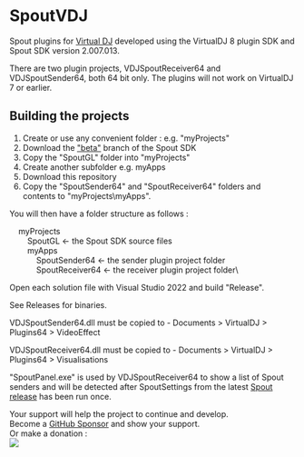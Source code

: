 # SpoutVDJ
Spout plugins for [Virtual DJ](https://www.virtualdj.com/) developed using the VirtualDJ 8 plugin SDK and Spout SDK version 2.007.013.

There are two plugin projects, VDJSpoutReceiver64 and VDJSpoutSender64, both 64 bit only. The plugins will not work on VirtualDJ 7 or earlier.

## Building the projects

  1) Create or use any convenient folder : e.g. "myProjects"
  2) Download the ["beta"](https://github.com/leadedge/Spout2/tree/beta) branch of the Spout SDK
  3) Copy the "SpoutGL" folder into "myProjects"
  4) Create another subfolder e.g. myApps
  5) Download this repository
  6) Copy the "SpoutSender64" and "SpoutReceiver64" folders and contents to "myProjects\myApps".
  
You will then have a folder structure as follows :
  
&nbsp;&nbsp;&nbsp;&nbsp;myProjects\
&nbsp;&nbsp;&nbsp;&nbsp;&nbsp;&nbsp;&nbsp;&nbsp;SpoutGL <- the Spout SDK source files\
&nbsp;&nbsp;&nbsp;&nbsp;&nbsp;&nbsp;&nbsp;&nbsp;myApps\
&nbsp;&nbsp;&nbsp;&nbsp;&nbsp;&nbsp;&nbsp;&nbsp;&nbsp;&nbsp;&nbsp;&nbsp;SpoutSender64 <- the sender plugin project folder\
&nbsp;&nbsp;&nbsp;&nbsp;&nbsp;&nbsp;&nbsp;&nbsp;&nbsp;&nbsp;&nbsp;&nbsp;SpoutReceiver64 <- the receiver plugin project folder\
                 
Open each solution file with Visual Studio 2022 and build "Release".

See Releases for binaries.  

VDJSpoutSender64.dll must be copied to - Documents > VirtualDJ > Plugins64 > VideoEffect

VDJSpoutReceiver64.dll must be copied to - Documents > VirtualDJ > Plugins64 > Visualisations

"SpoutPanel.exe" is used by VDJSpoutReceiver64 to show a list of Spout senders and will be detected after SpoutSettings from the latest [Spout release](https://leadedge.github.io/spout-download.html) has been run once.

Your support will help the project to continue and develop.\
Become a [GitHub Sponsor](https://github.com/sponsors/leadedge) and show your support.\
Or make a donation :\
[![](https://www.paypalobjects.com/en_AU/i/btn/btn_donate_SM.gif)](https://www.paypal.com/cgi-bin/webscr?cmd=_s-xclick&hosted_button_id=P4P4QJZBT87PJ)  


